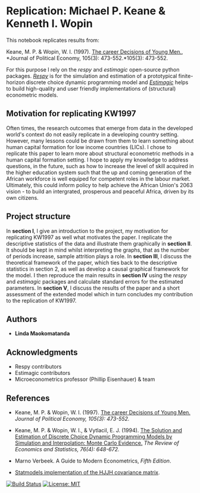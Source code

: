 # Replication: Michael P. Keane & Kenneth I. Wopin
This notebook replicates results from:

Keane, M. P. & Wopin, W. I. (1997). [The career Decisions of Young Men.](https://www.jstor.org/stable/10.1086/262080), 
*Journal of Political Economy, 105(3): 473-552.*105(3): 473-552.

For this purpose l rely on the  *respy* and *estimagic* open-source python packages. [*Respy*](https://github.com/OpenSourceEconomics/respy) is for the simulation and estimation of a prototypical finite-horizon discrete choice dynamic programming model and [*Estimagic*](https://github.com/OpenSourceEconomics/estimagic) helps to build high-quality and user friendly implementations of (structural) econometric models.

## Motivation for replicating KW1997

Often times, the research outcomes that emerge from data in the developed world's context do not easily replicate in a developing country setting. However, many lessons could be drawn from them to learn something about human capital formation for low income countries (LICs). I chose to replicate this paper to learn more about structural econometric methods in a human capital formation setting. I hope to apply my knowledge to address questions, in the future, such as how to increase the level of skill acquired in the higher education system such that the up and coming generation of the African workforce is well equiped for competent roles in the labour market. Ultimately, this could inform policy to help achieve the African Union's 2063 vision - to build an intergrated, prosperous and peaceful Africa, driven by its own citizens.

## Project structure

In **section I**, l give an introduction to the project, my motivation for replicating KW1997 as well what motivates the paper. I replicate the descriptive statistics of the data and illustrate them graphically in **section II**. It should be kept in mind whilst interpreting the graphs, that as the number of periods increase, sample attrition plays a role. In **section III**, l discuss the theoretical framework of the paper, which ties back to the descriptive statistics in section 2, as well as develop a causal graphical framework for the model.  I then reproduce the main results in **section IV** using the *respy* and *estimagic* packages and calculate standard errors for the estimated parameters. In **section V**, l discuss the results of the paper and a short assessment of the extended model which in turn concludes my contribution to the replication of KW1997.
## Authors

* **Linda Maokomatanda** 

## Acknowledgments

* Respy contributors
* Estimagic contributors
* Microeconometrics professor (Phillip Eisenhauer) & team

## References

- Keane, M. P. & Wopin, W. I. (1997). [The career Decisions of Young Men.](https://www.jstor.org/stable/10.1086/262080)
 *Journal of Political Economy, 105(3): 473-552.*
 
- Keane, M. P. & Wopin, W. I., & Vytlacil, E. J. (1994). 
[The Solution and Estimation of Discrete Choice Dynamic Programming Models by Simulation and Interpolation: Monte Carlo Evidence.](https://www.jstor.org/stable/2109768)  *The Review of Economics and Statistics, 76(4): 648-672.*

- Marno Verbeek. A Guide to Modern Econometrics, *Fifth Edition*.

- [Statmodels implementation of the HJJH covariance matrix](https://tinyurl.com/yym5d4cw).



[![Build Status](https://travis-ci.org/HumanCapitalAnalysis/student-project-lindamaok899.svg?branch=lindamaok899)](https://travis-ci.org/HumanCapitalAnalysis/student-project-lindamaok899) [![License: MIT](https://img.shields.io/badge/License-MIT-blue.svg)](HumanCapitalAnalysis/student-project-template/blob/master/LICENSE)
